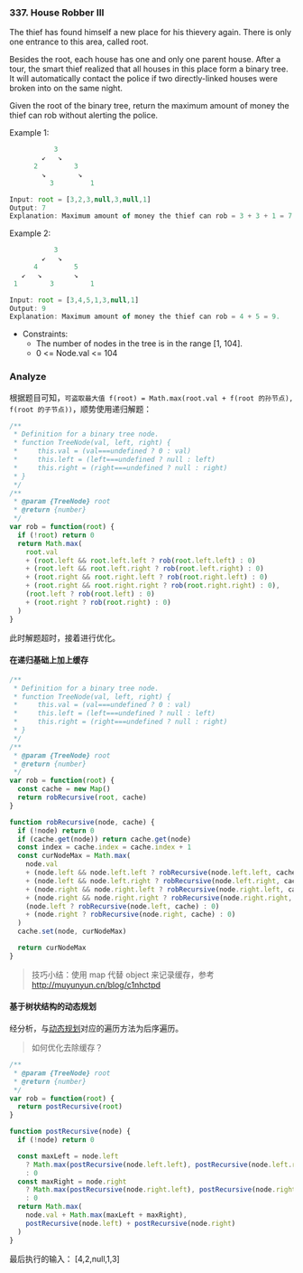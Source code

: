 <!--
abbrlink: ixpdywwi
-->

### 337. House Robber III

The thief has found himself a new place for his thievery again. There is only one entrance to this area, called root.

Besides the root, each house has one and only one parent house. After a tour, the smart thief realized that all houses in this place form a binary tree. It will automatically contact the police if two directly-linked houses were broken into on the same night.

Given the root of the binary tree, return the maximum amount of money the thief can rob without alerting the police.

Example 1:

```js
           3
        ↙   ↘
      2         3
        ↘        ↘
          3         1

Input: root = [3,2,3,null,3,null,1]
Output: 7
Explanation: Maximum amount of money the thief can rob = 3 + 3 + 1 = 7.
```

Example 2:

```js
           3
        ↙   ↘
      4         5
   ↙   ↘        ↘
 1        3         1

Input: root = [3,4,5,1,3,null,1]
Output: 9
Explanation: Maximum amount of money the thief can rob = 4 + 5 = 9.
```

* Constraints:
  * The number of nodes in the tree is in the range [1, 104].
  * 0 <= Node.val <= 104

### Analyze

根据题目可知，`可盗取最大值 f(root) = Math.max(root.val + f(root 的孙节点), f(root 的子节点))`，顺势使用递归解题：

```js
/**
 * Definition for a binary tree node.
 * function TreeNode(val, left, right) {
 *     this.val = (val===undefined ? 0 : val)
 *     this.left = (left===undefined ? null : left)
 *     this.right = (right===undefined ? null : right)
 * }
 */
/**
 * @param {TreeNode} root
 * @return {number}
 */
var rob = function(root) {
  if (!root) return 0
  return Math.max(
    root.val
    + (root.left && root.left.left ? rob(root.left.left) : 0)
    + (root.left && root.left.right ? rob(root.left.right) : 0)
    + (root.right && root.right.left ? rob(root.right.left) : 0)
    + (root.right && root.right.right ? rob(root.right.right) : 0),
    (root.left ? rob(root.left) : 0)
    + (root.right ? rob(root.right) : 0)
  )
}
```

此时解题超时，接着进行优化。

#### 在递归基础上加上缓存

```js
/**
 * Definition for a binary tree node.
 * function TreeNode(val, left, right) {
 *     this.val = (val===undefined ? 0 : val)
 *     this.left = (left===undefined ? null : left)
 *     this.right = (right===undefined ? null : right)
 * }
 */
/**
 * @param {TreeNode} root
 * @return {number}
 */
var rob = function(root) {
  const cache = new Map()
  return robRecursive(root, cache)
}

function robRecursive(node, cache) {
  if (!node) return 0
  if (cache.get(node)) return cache.get(node)
  const index = cache.index = cache.index + 1
  const curNodeMax = Math.max(
    node.val
    + (node.left && node.left.left ? robRecursive(node.left.left, cache) : 0)
    + (node.left && node.left.right ? robRecursive(node.left.right, cache) : 0)
    + (node.right && node.right.left ? robRecursive(node.right.left, cache) : 0)
    + (node.right && node.right.right ? robRecursive(node.right.right, cache) : 0),
    (node.left ? robRecursive(node.left, cache) : 0)
    + (node.right ? robRecursive(node.right, cache) : 0)
  )
  cache.set(node, curNodeMax)

  return curNodeMax
}
```

> 技巧小结：使用 map 代替 object 来记录缓存，参考 http://muyunyun.cn/blog/c1nhctpd

#### 基于树状结构的动态规划

经分析，与[动态规划](https://muyunyun.cn/wjncoyei)对应的遍历方法为后序遍历。

> 如何优化去除缓存？

```js
/**
 * @param {TreeNode} root
 * @return {number}
 */
var rob = function(root) {
  return postRecursive(root)
}

function postRecursive(node) {
  if (!node) return 0

  const maxLeft = node.left
    ? Math.max(postRecursive(node.left.left), postRecursive(node.left.right))
    : 0
  const maxRight = node.right
    ? Math.max(postRecursive(node.right.left), postRecursive(node.right.right))
    : 0
  return Math.max(
    node.val + Math.max(maxLeft + maxRight),
    postRecursive(node.left) + postRecursive(node.right)
  )
}
```

最后执行的输入：
[4,2,null,1,3]